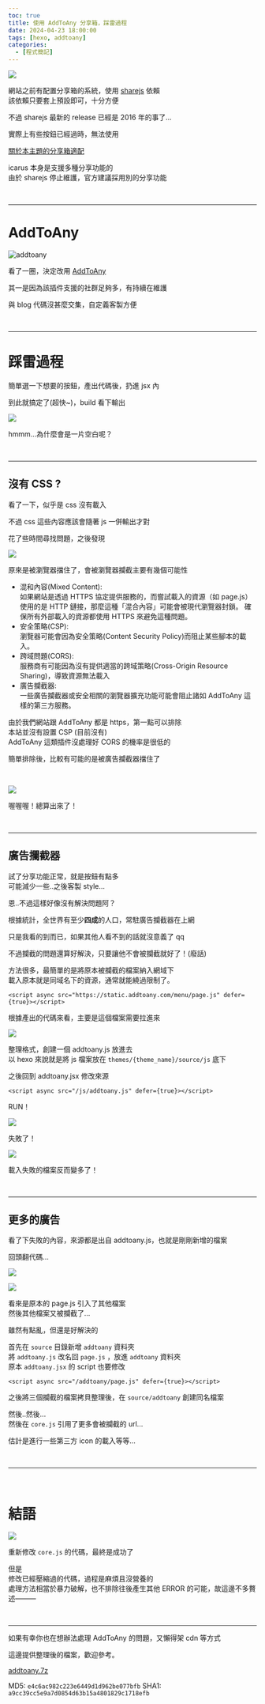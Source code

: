 ```yaml
---
toc: true
title: 使用 AddToAny 分享箱，踩雷過程
date: 2024-04-23 18:00:00
tags: [hexo, addtoany]
categories:
  - [程式簡記]
---
```


![](/img/post/shareButton1/01.jpg)

網站之前有配置分享箱的系統，使用 [sharejs](https://github.com/overtrue/share.js) 依賴  
該依賴只要套上預設即可，十分方便

不過 sharejs 最新的 release 已經是 2016 年的事了...

實際上有些按鈕已經過時，無法使用

<!-- more -->

[關於本主題的分享箱適配](https://ppoffice.github.io/hexo-theme-icarus/Plugins/Share/icarus%E7%94%A8%E6%88%B7%E6%8C%87%E5%8D%97-%E5%88%86%E4%BA%AB%E6%8C%89%E9%92%AE)

icarus 本身是支援多種分享功能的  
由於 sharejs 停止維護，官方建議採用別的分享功能

<br>

---

# AddToAny

![addtoany](/img/post/shareButton1/addtoany_logo.svg)

看了一圈，決定改用 [AddToAny](https://www.addtoany.com)

其一是因為該插件支援的社群足夠多，有持續在維護

與 blog 代碼沒甚麼交集，自定義客製方便

<br>

---

# 踩雷過程

簡單選一下想要的按鈕，產出代碼後，扔進 jsx 內

到此就搞定了(超快~)，build 看下輸出

![](/img/post/shareButton1/02.jpg)

hmmm...為什麼會是一片空白呢？

<br>

---

## 沒有 CSS ?

看了一下，似乎是 css 沒有載入

不過 css 這些內容應該會隨著 js 一併輸出才對

花了些時間尋找問題，之後發現

![](/img/post/shareButton1/03.jpg)

原來是被瀏覽器擋住了，會被瀏覽器攔截主要有幾個可能性

- 混和內容(Mixed Content):  
  如果網站是透過 HTTPS 協定提供服務的，而嘗試載入的資源（如 page.js）使用的是 HTTP 鏈接，那麼這種「混合內容」可能會被現代瀏覽器封鎖。 確保所有外部載入的資源都使用 HTTPS 來避免這種問題。
- 安全策略(CSP):  
  瀏覽器可能會因為安全策略(Content Security Policy)而阻止某些腳本的載入。
- 跨域問題(CORS):  
  服務商有可能因為沒有提供適當的跨域策略(Cross-Origin Resource Sharing)，導致資源無法載入
- 廣告攔截器:  
  一些廣告攔截器或安全相關的瀏覽器擴充功能可能會阻止諸如 AddToAny 這樣的第三方服務。

由於我們網站跟 AddToAny 都是 https，第一點可以排除  
本站並沒有設置 CSP (目前沒有)  
AddToAny 這類插件沒處理好 CORS 的機率是很低的

簡單排除後，比較有可能的是被廣告攔截器擋住了

<br>

![](/img/post/shareButton1/04.jpg)

喔喔喔！總算出來了！

<br>

---

## 廣告攔截器

試了分享功能正常，就是按鈕有點多  
可能減少一些..之後客製 style...

恩..不過這樣好像沒有解決問題阿？

根據統計，全世界有至少**四成**的人口，常駐廣告攔截器在上網

只是我看的到而已，如果其他人看不到的話就沒意義了 qq

不過攔截的問題還算好解決，只要讓他不會被攔截就好了！(廢話)

方法很多，最簡單的是將原本被攔截的檔案納入網域下  
載入原本就是同域名下的資源，通常就能繞過限制了。

```
<script async src="https://static.addtoany.com/menu/page.js" defer={true}></script>
```

根據產出的代碼來看，主要是這個檔案需要拉進來

![](/img/post/shareButton1/05.jpg)

整理格式，創建一個 addtoany.js 放進去  
以 hexo 來說就是將 js 檔案放在 `themes/{theme_name}/source/js` 底下

之後回到 addtoany.jsx 修改來源

```
<script async src="/js/addtoany.js" defer={true}></script>
```

RUN！

![](/img/post/shareButton1/02.jpg)

失敗了！

![](/img/post/shareButton1/06.jpg)

載入失敗的檔案反而變多了！

<br>

---

## 更多的廣告

看了下失敗的內容，來源都是出自 addtoany.js，也就是剛剛新增的檔案

回頭翻代碼...

![](/img/post/shareButton1/07.jpg)

![](/img/post/shareButton1/08.jpg)

看來是原本的 page.js 引入了其他檔案  
然後其他檔案又被攔截了...

雖然有點亂，但還是好解決的

首先在 `source` 目錄新增 `addtoany` 資料夾  
將 `addtoany.js` 改名回 `page.js` ，放進 `addtoany` 資料夾  
原本 `addtoany.jsx` 的 script 也要修改

```
<script async src="/addtoany/page.js" defer={true}></script>
```

之後將三個攔截的檔案拷貝整理後，在 `source/addtoany` 創建同名檔案

然後..然後...  
然後在 `core.js` 引用了更多會被攔截的 url...

估計是進行一些第三方 icon 的載入等等...

<br>

---

<br>

# 結語

![](/img/post/shareButton1/09.jpg)

重新修改 `core.js` 的代碼，最終是成功了

但是  
修改已經壓縮過的代碼，過程是麻煩且沒營養的  
處理方法相當於暴力破解，也不排除往後產生其他 ERROR 的可能，故這邊不多贅述———

<br>

---

如果有幸你也在想辦法處理 AddToAny 的問題，又懶得架 cdn 等方式

這邊提供整理後的檔案，歡迎參考。

[addtoany.7z](/share_file/shareButton1/addtoany.7z)

MD5: `e4c6ac982c223e6449d1d962be077bfb`
SHA1: `a9cc39cc5e9a7d0854d63b15a4801829c1718efb`

